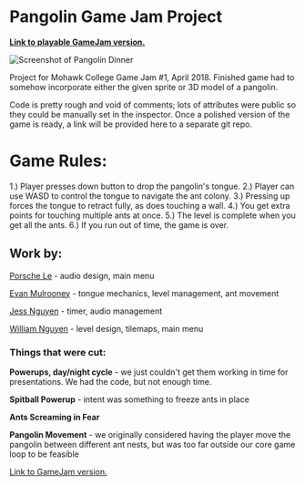 # Pangolin Game Jam Project

**[Link to playable GameJam version.](https://dog-eared.github.io/Pangolin_WebGL/Pangolin_WebGL/)**

![Screenshot of Pangolin Dinner](https://raw.githubusercontent.com/dog-eared/PangolinGameJam/master/Screenshot.png)

Project for Mohawk College Game Jam #1, April 2018. Finished game had to somehow incorporate either the given sprite or 3D model of a pangolin. 

Code is pretty rough and void of comments; lots of attributes were public so they could be manually set in the inspector. Once a polished version of the game is ready, a link will be provided here to a separate git repo.

# Game Rules:
1.) Player presses down button to drop the pangolin's tongue.
2.) Player can use WASD to control the tongue to navigate the ant colony.
3.) Pressing up forces the tongue to retract fully, as does touching a wall.
4.) You get extra points for touching multiple ants at once.
5.) The level is complete when you get all the ants.
6.) If you run out of time, the game is over.


## Work by:

[Porsche Le](https://github.com/PorscheLe7) - audio design, main menu

[Evan Mulrooney](https://dog-eared.github.io) - tongue mechanics, level management, ant movement 

[Jess Nguyen](https://github.com/Jess-Nguy) - timer, audio management

[William Nguyen](https://github.com/itzwilleh) - level design, tilemaps, main menu 

### Things that were cut:

**Powerups, day/night cycle** - we just couldn't get them working in time for presentations. We had the code, but not enough time.

**Spitball Powerup** - intent was something to freeze ants in place

**Ants Screaming in Fear** 

**Pangolin Movement** - we originally considered having the player move the pangolin between different ant nests, but was too far outside our core game loop to be feasible

[Link to GameJam version.](https://dog-eared.github.io/Pangolin_WebGL/)


